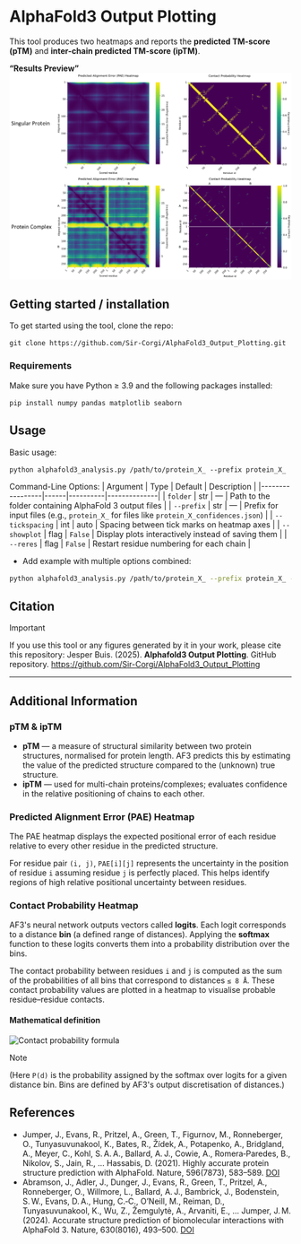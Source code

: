 # AlphaFold3 Output Plotting

This tool produces two heatmaps and reports the **predicted TM-score (pTM)** and **inter-chain predicted TM-score (ipTM)**.

**“Results Preview”**
![Heatmaps preview](review_heatmap.png)

## Getting started / installation

To get started using the tool, clone the repo:

```
git clone https://github.com/Sir-Corgi/AlphaFold3_Output_Plotting.git
```

### Requirements

Make sure you have Python ≥ 3.9 and the following packages installed:
```
pip install numpy pandas matplotlib seaborn
```

## Usage

Basic usage:
```
python alphafold3_analysis.py /path/to/protein_X_ --prefix protein_X_
```
Command-Line Options:
| Argument        | Type | Default | Description |
|-----------------|------|----------|--------------|
| `folder`        | str  | —        | Path to the folder containing AlphaFold 3 output files |
| `--prefix`      | str  | —        | Prefix for input files (e.g., `protein_X_` for files like `protein_X_confidences.json`) |
| `--tickspacing` | int  | auto     | Spacing between tick marks on heatmap axes |
| `--showplot`    | flag | `False`  | Display plots interactively instead of saving them |
| `--reres`       | flag | `False`  | Restart residue numbering for each chain |

- Add example with multiple options combined:

```bash
python alphafold3_analysis.py /path/to/protein_X_ --prefix protein_X_ --tickspacing 50 --reres --showplot
```

## Citation

> [!IMPORTANT]  
> If you use this tool or any figures generated by it in your work, please cite this repository:
> Jesper Buis. (2025). **Alphafold3 Output Plotting**. GitHub repository.
https://github.com/Sir-Corgi/AlphaFold3_Output_Plotting

---
## Additional Information

### pTM & ipTM

- **pTM** — a measure of structural similarity between two protein structures, normalised for protein length. AF3 predicts this by estimating the value of the predicted structure compared to the (unknown) true structure.  
- **ipTM** — used for multi-chain proteins/complexes; evaluates confidence in the relative positioning of chains to each other.

### Predicted Alignment Error (PAE) Heatmap

The PAE heatmap displays the expected positional error of each residue relative to every other residue in the predicted structure.

For residue pair `(i, j)`, `PAE[i][j]` represents the uncertainty in the position of residue `i` assuming residue `j` is perfectly placed. This helps identify regions of high relative positional uncertainty between residues.

### Contact Probability Heatmap

AF3's neural network outputs vectors called **logits**. Each logit corresponds to a distance **bin** (a defined range of distances). Applying the **softmax** function to these logits converts them into a probability distribution over the bins.

The contact probability between residues `i` and `j` is computed as the sum of the probabilities of all bins that correspond to distances `≤ 8 Å`. These contact probability values are plotted in a heatmap to visualise probable residue–residue contacts.

#### Mathematical definition

![Contact probability formula](https://latex.codecogs.com/svg.latex?\text{Contact%20probability}[i][j]=P(d(i,j)\le8\text{\AA})=\sum_{d\le8\text{\AA}}P(d))

> [!NOTE]  
> (Here `P(d)` is the probability assigned by the softmax over logits for a given distance bin. Bins are defined by AF3's output discretisation of distances.)

## References
- Jumper, J., Evans, R., Pritzel, A., Green, T., Figurnov, M., Ronneberger, O., Tunyasuvunakool, K., Bates, R., Žídek, A., Potapenko, A., Bridgland, A., Meyer, C., Kohl, S. A. A., Ballard, A. J., Cowie, A., Romera‑Paredes, B., Nikolov, S., Jain, R., … Hassabis, D. (2021). Highly accurate protein structure prediction with AlphaFold. Nature, 596(7873), 583–589. [DOI](https://doi.org/10.1038/s41586-020-03049-3)
- Abramson, J., Adler, J., Dunger, J., Evans, R., Green, T., Pritzel, A., Ronneberger, O., Willmore, L., Ballard, A. J., Bambrick, J., Bodenstein, S. W., Evans, D. A., Hung, C.‑C., O’Neill, M., Reiman, D., Tunyasuvunakool, K., Wu, Z., Žemgulytė, A., Arvaniti, E., … Jumper, J. M. (2024). Accurate structure prediction of biomolecular interactions with AlphaFold 3. Nature, 630(8016), 493–500. [DOI](https://doi.org/10.1038/s41586-024-07487-w)
